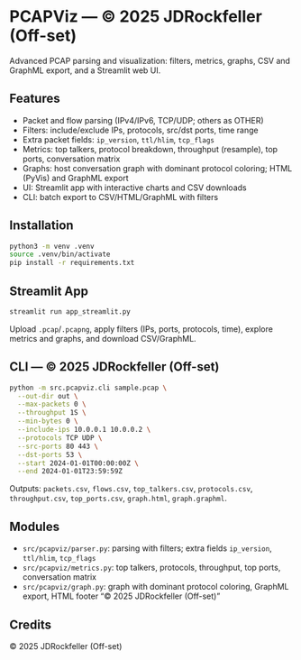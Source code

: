 # PCAPViz — © 2025 JDRockfeller (Off-set)

Advanced PCAP parsing and visualization: filters, metrics, graphs, CSV and GraphML export, and a Streamlit web UI.

## Features
- Packet and flow parsing (IPv4/IPv6, TCP/UDP; others as OTHER)
- Filters: include/exclude IPs, protocols, src/dst ports, time range
- Extra packet fields: `ip_version`, `ttl/hlim`, `tcp_flags`
- Metrics: top talkers, protocol breakdown, throughput (resample), top ports, conversation matrix
- Graphs: host conversation graph with dominant protocol coloring; HTML (PyVis) and GraphML export
- UI: Streamlit app with interactive charts and CSV downloads
- CLI: batch export to CSV/HTML/GraphML with filters

## Installation

```bash
python3 -m venv .venv
source .venv/bin/activate
pip install -r requirements.txt
```

## Streamlit App

```bash
streamlit run app_streamlit.py
```

Upload `.pcap`/`.pcapng`, apply filters (IPs, ports, protocols, time), explore metrics and graphs, and download CSV/GraphML.

## CLI — © 2025 JDRockfeller (Off-set)

```bash
python -m src.pcapviz.cli sample.pcap \
  --out-dir out \
  --max-packets 0 \
  --throughput 1S \
  --min-bytes 0 \
  --include-ips 10.0.0.1 10.0.0.2 \
  --protocols TCP UDP \
  --src-ports 80 443 \
  --dst-ports 53 \
  --start 2024-01-01T00:00:00Z \
  --end 2024-01-01T23:59:59Z
```

Outputs: `packets.csv`, `flows.csv`, `top_talkers.csv`, `protocols.csv`, `throughput.csv`, `top_ports.csv`, `graph.html`, `graph.graphml`.

## Modules
- `src/pcapviz/parser.py`: parsing with filters; extra fields `ip_version`, `ttl/hlim`, `tcp_flags`
- `src/pcapviz/metrics.py`: top talkers, protocols, throughput, top ports, conversation matrix
- `src/pcapviz/graph.py`: graph with dominant protocol coloring, GraphML export, HTML footer “© 2025 JDRockfeller (Off-set)”

## Credits
© 2025 JDRockfeller (Off-set)
